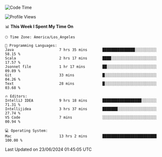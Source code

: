 <!--START_SECTION:waka-->
![Code Time](http://img.shields.io/badge/Code%20Time-1%2C067%20hrs%2028%20mins-blue)

![Profile Views](http://img.shields.io/badge/Profile%20Views-0-blue)

📊 **This Week I Spent My Time On** 

```text
🕑︎ Time Zone: America/Los_Angeles

💬 Programming Languages: 
Java                     7 hrs 35 mins       ███████████████░░░░░░░░░░   58.15 % 
Scala                    2 hrs 17 mins       ████░░░░░░░░░░░░░░░░░░░░░   17.57 % 
Jsonnet file             1 hr 17 mins        ██░░░░░░░░░░░░░░░░░░░░░░░   09.89 % 
Git                      33 mins             █░░░░░░░░░░░░░░░░░░░░░░░░   04.26 % 
Text                     28 mins             █░░░░░░░░░░░░░░░░░░░░░░░░   03.68 % 

🔥 Editors: 
IntelliJ IDEA            9 hrs 18 mins       ██████████████████░░░░░░░   71.31 % 
Intellijidea             3 hrs 37 mins       ███████░░░░░░░░░░░░░░░░░░   27.74 % 
VS Code                  7 mins              ░░░░░░░░░░░░░░░░░░░░░░░░░   00.94 % 

💻 Operating System: 
Mac                      13 hrs 2 mins       █████████████████████████   100.00 % 
```


 Last Updated on 23/06/2024 01:45:05 UTC
<!--END_SECTION:waka-->
